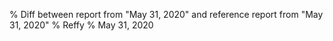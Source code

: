 % Diff between report from "May 31, 2020" and reference report from "May 31, 2020"
% Reffy
% May 31, 2020

